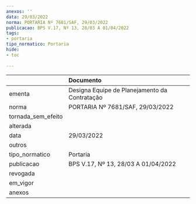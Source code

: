 ```yaml
---
anexos: ''
data: 29/03/2022
norma: PORTARIA Nº 7681/SAF, 29/03/2022
publicacao: BPS V.17, Nº 13, 28/03 A 01/04/2022
tags:
- portaria
tipo_normatico: Portaria
hide: 
- toc 
 
---
```


|                    | Documento                                     |
|:-------------------|:----------------------------------------------|
| ementa             | Designa Equipe de Planejamento da Contratação |
| norma              | PORTARIA Nº 7681/SAF, 29/03/2022              |
| tornada_sem_efeito |                                               |
| alterada           |                                               |
| data               | 29/03/2022                                    |
| outros             |                                               |
| tipo_normatico     | Portaria                                      |
| publicacao         | BPS V.17, Nº 13, 28/03 A 01/04/2022           |
| revogada           |                                               |
| em_vigor           |                                               |
| anexos             |                                               |